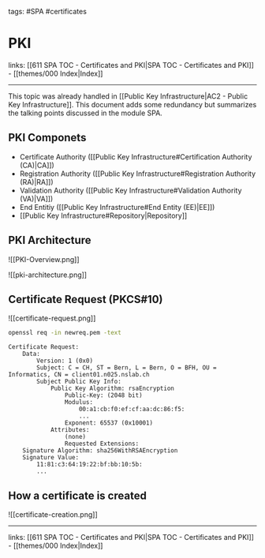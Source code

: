 tags: #SPA #certificates
 
# PKI

links: [[611 SPA TOC - Certificates and PKI|SPA TOC - Certificates and PKI]] - [[themes/000 Index|Index]]

---

This topic was already handled in [[Public Key Infrastructure|AC2 - Public Key Infrastructure]]. This document adds some redundancy but summarizes the talking points discussed in the module SPA. 

## PKI Componets

- Certificate Authority ([[Public Key Infrastructure#Certification Authority (CA)|CA]])
- Registration Authority ([[Public Key Infrastructure#Registration Authority (RA)|RA]])
- Validation Authority ([[Public Key Infrastructure#Validation Authority (VA)|VA]])
- End Entitiy ([[Public Key Infrastructure#End Entity (EE)|EE]])
- [[Public Key Infrastructure#Repository|Repository]]
## PKI Architecture

![[PKI-Overview.png]]

![[pki-architecture.png]]

## Certificate Request (PKCS#10)

![[certificate-request.png]]

```bash
openssl req -in newreq.pem -text
```

```
Certificate Request:
	Data:
		Version: 1 (0x0)
		Subject: C = CH, ST = Bern, L = Bern, O = BFH, OU = Informatics, CN = client01.n025.nslab.ch
		Subject Public Key Info:
			Public Key Algorithm: rsaEncryption
				Public-Key: (2048 bit)
				Modulus:
					00:a1:cb:f0:ef:cf:aa:dc:86:f5:
					...
				Exponent: 65537 (0x10001)
			Attributes:
				(none)
				Requested Extensions:
	Signature Algorithm: sha256WithRSAEncryption
	Signature Value:
		11:81:c3:64:19:22:bf:bb:10:5b:
		...
```

## How a certificate is created

![[certificate-creation.png]]


---
links: [[611 SPA TOC - Certificates and PKI|SPA TOC - Certificates and PKI]] - [[themes/000 Index|Index]]